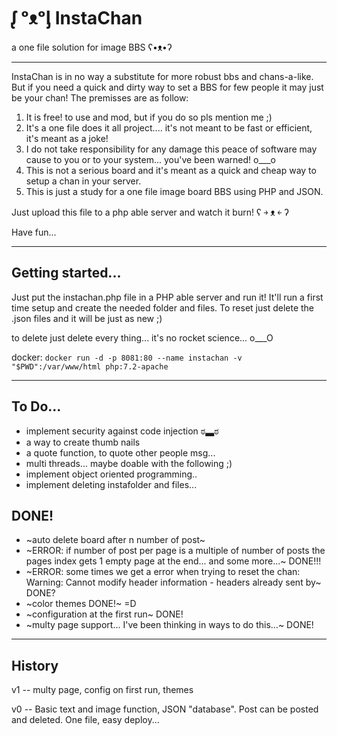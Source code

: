 # ᶘ ᵒᴥᵒᶅ InstaChan

a one file solution for image BBS ʕ•ᴥ•ʔ

---

InstaChan is in no way a substitute for more robust bbs and chans-a-like.
But if you need a quick and dirty way to set a BBS for few people it may just be your chan!
The premisses are as follow:

1. It is free! to use and mod, but if you do so pls mention me ;)
2. It's a one file does it all project.... it's not meant to be fast or efficient, it's meant as a joke!
3. I do not take responsibility for any damage this peace of software may cause to you or to your system... you've been warned! o\_\_\_o
4. This is not a serious board and it's meant as a quick and cheap way to setup a chan in your server.
5. This is just a study for a one file image board BBS using PHP and JSON.

Just upload this file to a php able server and watch it burn! ʕ ￫ ᴥ ￩ ʔ

Have fun...

---

## Getting started...

Just put the instachan.php file in a PHP able server and run it!
It'll run a first time setup and create the needed folder and files.
To reset just delete the .json files and it will be just as new ;)

to delete just delete every thing...
it's no rocket science... o\_\_\_O

docker: `docker run -d -p 8081:80 --name instachan -v "$PWD":/var/www/html php:7.2-apache`

---

## To Do...

- implement security against code injection ಠ▃ಠ
- a way to create thumb nails
- a quote function, to quote other people msg...
- multi threads... maybe doable with the following ;)
- implement object oriented programming..
- implement deleting instafolder and files...

## DONE!

- ~auto delete board after n number of post~
- ~ERROR: if number of post per page is a multiple of number of posts the pages index gets 1 empty page at the end... and some more...~ DONE!!!
- ~ERROR: some times we get a error when trying to reset the chan: Warning: Cannot modify header information - headers already sent by~ DONE?
- ~color themes DONE!~ =D
- ~configuration at the first run~ DONE!
- ~multy page support... I've been thinking in ways to do this...~ DONE!

---

## History

v1 -- multy page, config on first run, themes

v0 -- Basic text and image function, JSON "database". Post can be posted and deleted.
One file, easy deploy...
